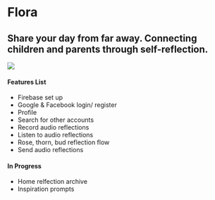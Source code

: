 # Flora
## Share your day from far away. Connecting children and parents through self-reflection.

![](flora.gif)


#### Features List
- Firebase set up
- Google & Facebook login/ register
- Profile
- Search for other accounts
- Record audio reflections
- Listen to audio reflections
- Rose, thorn, bud reflection flow
- Send audio reflections

#### In Progress
- Home relfection archive
- Inspiration prompts
